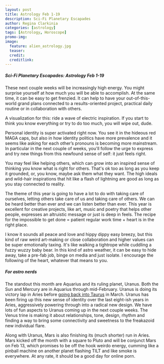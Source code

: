 ```yaml
---
layout: post
title: Astrology Feb 1-19
description: Sci-Fi Planetary Escapades
author: Regina Clarkinia
categories: [astrology]
tags: [Astrology, Horoscope]
promo-img:
image:
  feature: alien_astrology.jpg
  teaser:
  credit:
  creditlink:
---
```

<h5>Sci-Fi Planetary Escapades: Astrology Feb 1-19</h5>

These next couple weeks will be increasingly high energy. You might surprise yourself at how much you will be able to accomplish. At the same time, it can be easy to get frenzied. It can help to have your out-of-this-world grand plans connected to a results-oriented project, practical daily routine or in collaboration with others.

A visualization for this: ride a wave of electric inspiration. If you start to think you know everything or try to do too much, you will wipe out, dude.

Personal identity is super activated right now. You see it in the hideous red MAGA caps, but also in how identity politics have more prevalence and it seems like asking for each other’s pronouns is becoming more mainstream. In particular in the next couple of weeks, you'll follow the urge to express and try new things from this newfound sense of self: it just feels right.

You may feel like helping others, which can grow into an inspired sense of thinking you know what is right for others. That's ok too as long as you keep it grounded, or, you know, maybe ask them what they want. The high ideals and wild-hair inspirations that hit like a flash of lightning are good as long as you stay connected to reality.

The theme of this year is going to have a lot to do with taking care of ourselves, letting others take care of us and taking care of others. We can be heard better than ever and we can listen better than ever. This year is excellent for creative projects, like art, music and poetry that helps other people, expresses an altruistic message or just is deep in feels. The recipe for the impossible to get done = patient regular work time + heart is in the right place.

I know it sounds all peace and love and hippy dippy easy breezy, but this kind of raw weird art-making or close collaboration and higher values can be super emotionally taxing. It's like walking a tightrope while cuddling a fuzzy wuzzy baby bear. In this kind of astro weather, it can be easy to hide away, take a pre-fab job, binge on media and just isolate. I encourage the following of the heart, whatever that means to you.


<h5>For astro nerds</h5>
The standout this month are Aquarius and its ruling planet, Uranus. Both the Sun and Mercury are in Aquarius through mid-February. Uranus is doing its victory lap in Aries before <a href="https://www.queerauntie.com/astrology/uranus-enters-taurus">going back into Taurus</a> in March. Uranus has been firing up this new sense of identity over the last eight-ish years in Aries, aggressively powering through into a radical new design. We have lots of fun aspects to Uranus coming up in the next couple weeks. The Venus trine is making it about relationships, tone, design, rhythm and finding a way to bring some connectivity and sweetness to the freakazoid new individual flare.

Along with Uranus, Mars is also finishing its (much shorter) run in Aries. Mars kicked off the month with a square to Pluto and will be conjunct Mars on Feb 13, which promises to be off the hook weirdo energy, cumming like a pinball machine on another planet flashing TILT and like smoke is everywhere. At any rate, it should be a good day for online porn.
